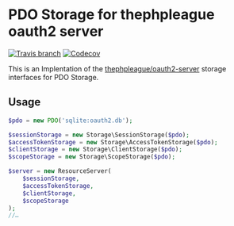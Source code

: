 # PDO Storage for thephpleague oauth2 server
[![Travis branch](https://img.shields.io/travis/DavidWiesner/oauth2-server-pdo/master.svg?style=flat-square)](https://travis-ci.org/DavidWiesner/oauth2-server-pdo) [![Codecov](https://img.shields.io/codecov/c/github/DavidWiesner/oauth2-server-pdo.svg?style=flat-square)](https://codecov.io/github/DavidWiesner/oauth2-server-pdo?branch=master)

This is an Implentation of the [thephpleague/oauth2-server](/thephpleague/oauth2-server/) 
storage interfaces for PDO Storage.

## Usage

```php
$pdo = new PDO('sqlite:oauth2.db');

$sessionStorage = new Storage\SessionStorage($pdo);
$accessTokenStorage = new Storage\AccessTokenStorage($pdo);
$clientStorage = new Storage\ClientStorage($pdo);
$scopeStorage = new Storage\ScopeStorage($pdo);

$server = new ResourceServer(
    $sessionStorage,
    $accessTokenStorage,
    $clientStorage,
    $scopeStorage
);
//…
```
